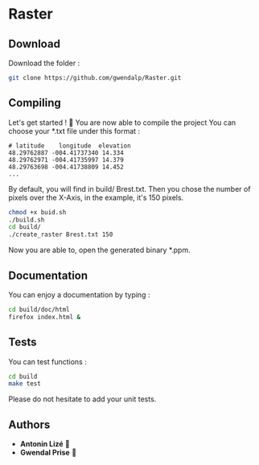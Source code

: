 # Raster

## Download 

Download the folder :

```bash
git clone https://github.com/gwendalp/Raster.git
```


## Compiling

Let's get started ! :page_facing_up:
You are now able to compile the project
You can choose your *.txt file under this format :

```
# latitude    longitude  elevation
48.29762887 -004.41737340 14.334
48.29762971 -004.41735997 14.379
48.29763698 -004.41738809 14.452
...
```

By default, you will find in build/ Brest.txt. Then you chose the number of pixels over the X-Axis, in the example, it's 150 pixels. 

```bash
chmod +x buid.sh
./build.sh
cd build/
./create_raster Brest.txt 150
```

Now you are able to, open the generated binary *.ppm.

## Documentation

You can enjoy a documentation by typing :

```bash
cd build/doc/html
firefox index.html &
```

## Tests

You can test functions :

```bash
cd build
make test
```
Please do not hesitate to add your unit tests.

## Authors

* **Antonin Lizé** :tennis:
* **Gwendal Prise** :ocean:
